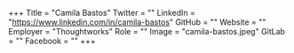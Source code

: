 +++
Title = "Camila Bastos"
Twitter = ""
LinkedIn = "https://www.linkedin.com/in/camila-bastos"
GitHub = ""
Website = ""
Employer = "Thoughtworks"
Role = ""
Image = "camila-bastos.jpeg"
GitLab = ""
Facebook = ""
+++
